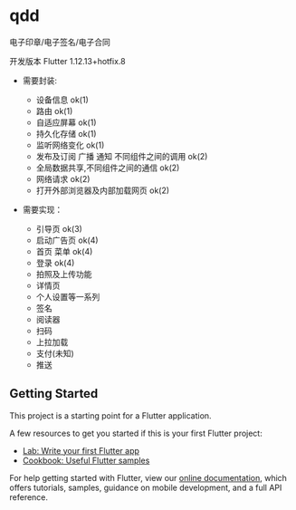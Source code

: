 # qdd

电子印章&#x2F;电子签名&#x2F;电子合同


开发版本 Flutter 1.12.13+hotfix.8

- 需要封装:
    - 设备信息 ok(1)
    - 路由  ok(1) 
    - 自适应屏幕 ok(1)
    - 持久化存储 ok(1)
    - 监听网络变化 ok(1)
    - 发布及订阅 广播 通知 不同组件之间的调用 ok(2)
    - 全局数据共享,不同组件之间的通信 ok(2)
    - 网络请求   ok(2)
    - 打开外部浏览器及内部加载网页 ok(2)


- 需要实现：
    - 引导页   ok(3)
    - 启动广告页  ok(4)
    - 首页  菜单  ok(4)      
    - 登录        ok(4)
    - 拍照及上传功能
    - 详情页
    - 个人设置等一系列
    - 签名
    - 阅读器
    - 扫码
    - 上拉加载
    - 支付(未知)
    - 推送 




## Getting Started

This project is a starting point for a Flutter application.

A few resources to get you started if this is your first Flutter project:

- [Lab: Write your first Flutter app](https://flutter.dev/docs/get-started/codelab)
- [Cookbook: Useful Flutter samples](https://flutter.dev/docs/cookbook)

For help getting started with Flutter, view our
[online documentation](https://flutter.dev/docs), which offers tutorials,
samples, guidance on mobile development, and a full API reference.
